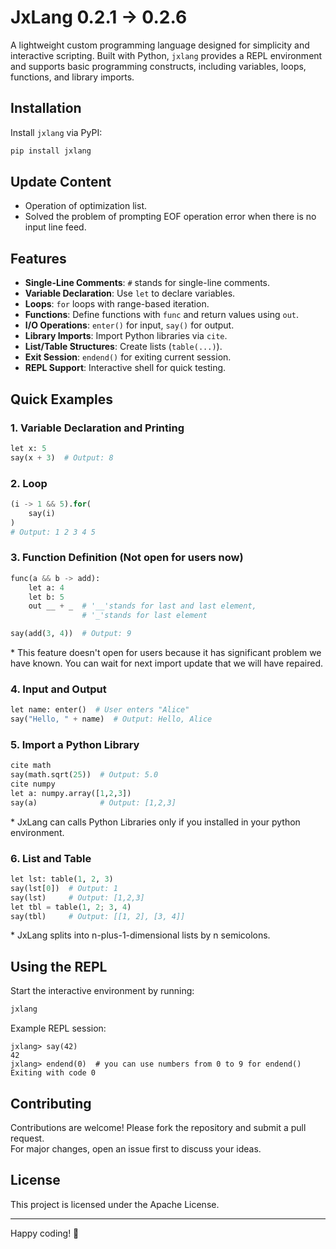 # JxLang 0.2.1 -> 0.2.6

A lightweight custom programming language designed for simplicity and interactive scripting. Built with Python, `jxlang` provides a REPL environment and supports basic programming constructs, including variables, loops, functions, and library imports.

## Installation

Install `jxlang` via PyPI:

```bash
pip install jxlang
```

## Update Content
<ul>
<li>Operation of optimization list.</li>
<li>Solved the problem of prompting EOF operation error when there is no input line feed.</li>
</ul>

## Features

- **Single-Line Comments**: `#` stands for single-line comments.
- **Variable Declaration**: Use `let` to declare variables.
- **Loops**: `for` loops with range-based iteration.
- **Functions**: Define functions with `func` and return values using `out`.
- **I/O Operations**: `enter()` for input, `say()` for output.
- **Library Imports**: Import Python libraries via `cite`.
- **List/Table Structures**: Create lists (`table(...)`).
- **Exit Session**: `endend()` for exiting current session.
- **REPL Support**: Interactive shell for quick testing.

## Quick Examples

### 1. Variable Declaration and Printing
```python
let x: 5
say(x + 3)  # Output: 8
```

### 2. Loop
```python
(i -> 1 && 5).for(
    say(i)
)
# Output: 1 2 3 4 5
```

### 3. Function Definition (Not open for users now)
```python
func(a && b -> add):
    let a: 4
    let b: 5
    out __ + _  # '__'stands for last and last element, 
                # '_'stands for last element

say(add(3, 4))  # Output: 9
```
<p>* This feature doesn't open for users because it has significant problem we have known. You can wait for next import update that we will have repaired.</p>

### 4. Input and Output
```python
let name: enter()  # User enters "Alice"
say("Hello, " + name)  # Output: Hello, Alice
```

### 5. Import a Python Library
```python
cite math
say(math.sqrt(25))  # Output: 5.0
cite numpy
let a: numpy.array([1,2,3])
say(a)              # Output: [1,2,3]
```
<p>* JxLang can calls Python Libraries only if you installed in your python environment.</p>

### 6. List and Table
```python
let lst: table(1, 2, 3)
say(lst[0])  # Output: 1
say(lst)     # Output: [1,2,3]
let tbl = table(1, 2; 3, 4)
say(tbl)     # Output: [[1, 2], [3, 4]]
```
<p>* JxLang splits into n-plus-1-dimensional lists by n semicolons.</p>

## Using the REPL

Start the interactive environment by running:
```bash
jxlang
```

Example REPL session:
```
jxlang> say(42)
42
jxlang> endend(0)  # you can use numbers from 0 to 9 for endend()
Exiting with code 0
```

## Contributing

Contributions are welcome! Please fork the repository and submit a pull request.  
For major changes, open an issue first to discuss your ideas.

## License

This project is licensed under the Apache License.

---

Happy coding! 🚀